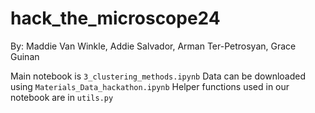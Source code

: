 # hack_the_microscope24

By:  Maddie Van Winkle, Addie Salvador, Arman Ter-Petrosyan, Grace Guinan

Main notebook is `3_clustering_methods.ipynb`
Data can be downloaded using `Materials_Data_hackathon.ipynb`
Helper functions used in our notebook are in `utils.py`
